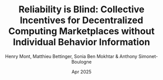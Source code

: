 ---
type: inproceedings
title: "Reliability is Blind: Collective Incentives for Decentralized Computing Marketplaces without Individual Behavior Information"
name : rib
date: Apr 2025
author: Henry Mont, Matthieu Bettinger, Sonia Ben Mokhtar & Anthony Simonet-Boulogne
booktitle: Companion Proceedings of the *2025 20th European Dependable Computing Conference* (EDCC-C'25)
publisher: IEEE
publisher_url: 
issue: 
article_number: 
doi: https://arxiv.org/abs/2503.19055
github: https://github.com/RedChainLab/Reliability-Is-Blind-Collective-Incentives
---